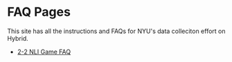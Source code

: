 # FAQ Pages

This site has all the instructions and FAQs for NYU's data colleciton effort on Hybrid. 
- [2-2 NLI Game FAQ](https://nyu-mll.github.io/NLI-games-faqs/two-two)